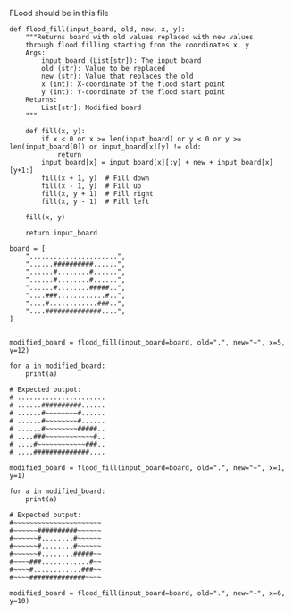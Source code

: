 FLood should be in this file

    def flood_fill(input_board, old, new, x, y):
        """Returns board with old values replaced with new values
        through flood filling starting from the coordinates x, y
        Args:
            input_board (List[str]): The input board
            old (str): Value to be replaced
            new (str): Value that replaces the old
            x (int): X-coordinate of the flood start point
            y (int): Y-coordinate of the flood start point
        Returns:
            List[str]: Modified board
        """

        def fill(x, y):
            if x < 0 or x >= len(input_board) or y < 0 or y >= len(input_board[0]) or input_board[x][y] != old:
                return
            input_board[x] = input_board[x][:y] + new + input_board[x][y+1:]
            fill(x + 1, y)  # Fill down
            fill(x - 1, y)  # Fill up
            fill(x, y + 1)  # Fill right
            fill(x, y - 1)  # Fill left
    
        fill(x, y)
    
        return input_board

    board = [
        "......................",
        "......##########......",
        "......#........#......",
        "......#........#......",
        "......#........#####..",
        "....###............#..",
        "....#............###..",
        "....##############....",
    ]


    modified_board = flood_fill(input_board=board, old=".", new="~", x=5, y=12)
    
    for a in modified_board:
        print(a)

    # Expected output:
    # ......................
    # ......##########......
    # ......#~~~~~~~~#......
    # ......#~~~~~~~~#......
    # ......#~~~~~~~~#####..
    # ....###~~~~~~~~~~~~#..
    # ....#~~~~~~~~~~~~###..
    # ....##############....

    modified_board = flood_fill(input_board=board, old=".", new="~", x=1, y=1)
    
    for a in modified_board:
        print(a)

    # Expected output:
    #~~~~~~~~~~~~~~~~~~~~~~
    #~~~~~~##########~~~~~~
    #~~~~~~#........#~~~~~~
    #~~~~~~#........#~~~~~~
    #~~~~~~#........#####~~
    #~~~~###............#~~
    #~~~~#............###~~
    #~~~~##############~~~~

    modified_board = flood_fill(input_board=board, old=".", new="~", x=6, y=10)
